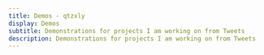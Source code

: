 ```yaml
---
title: Demos - qtzxly
display: Demos
subtitle: Demonstrations for projects I am working on from Tweets
description: Demonstrations for projects I am working on from Tweets
---
```


<!-- @layout-full-width -->

<ThreejsEarthDemo />

<ListDemos />
